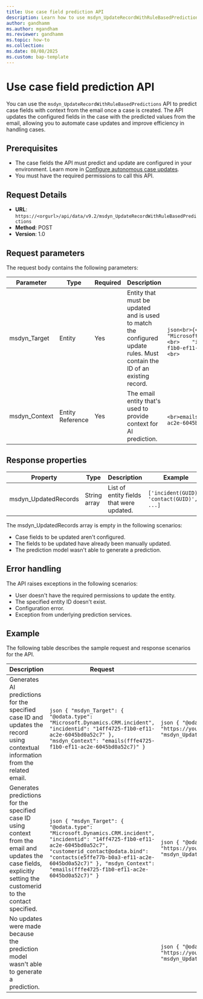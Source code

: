 ```yaml
---
title: Use case field prediction API
description: Learn how to use msdyn_UpdateRecordWithRuleBasedPredictions API to predict case fields with context from the email for a case.
author: gandhamm
ms.author: mgandham
ms.reviewer: gandhamm
ms.topic: how-to 
ms.collection: 
ms.date: 08/08/2025
ms.custom: bap-template 
---
```



# Use case field prediction API

You can use the `msdyn_UpdateRecordWithRuleBasedPredictions` API to predict case fields with context from the email once a case is created. The API updates the configured fields in the case with the predicted values from the email, allowing you to automate case updates and improve efficiency in handling cases.

## Prerequisites

- The case fields the API must predict and update are configured in your environment. Learn more in [Configure autonomous case updates](../administer/set-up-autonomous-case-agents.md).
- You must have the required permissions to call this API.

## Request Details

- **URL**: `https://<orgurl>/api/data/v9.2/msdyn_UpdateRecordWithRuleBasedPredictions`
- **Method**: POST
- **Version**: 1.0

## Request parameters

The request body contains the following parameters:

| Parameter      | Type            | Required | Description                                                                                          | Format                                                                                           |
|----------------|----------------|----------|------------------------------------------------------------------------------------------------------|--------------------------------------------------------------------------------------------------|
| msdyn_Target   | Entity          | Yes      | Entity that must be updated and is used to match the configured update rules. Must contain the ID of an existing record. |<br>```json<br>{<br>    "@odata.type": "Microsoft.Dynamics.CRM.incident",<br>    "incidentid": "14ff4725-f1b0-ef11-ac2e-6045bd0a52c7"<br>}<br>``` |
| msdyn_Context  | Entity Reference| Yes      | The email entity that's used to provide context for AI prediction.| <br>```<br>emails(fffe4725-f1b0-ef11-ac2e-6045bd0a52c7)<br>``` |

## Response properties

| Property | Type | Description | Example |
|----------|------|-------------| -------|
| msdyn_UpdatedRecords | String array | List of entity fields that were updated.| `['incident(GUID)', 'contact(GUID)', ...]` |

The msdyn_UpdatedRecords array is empty in the following scenarios:

- Case fields to be updated aren't configured.
- The fields to be updated have already been manually updated.
- The prediction model wasn't able to generate a prediction.



## Error handling

The API raises exceptions in the following scenarios:

- User doesn't have the required permissions to update the entity.
- The specified entity ID doesn't exist.
- Configuration error.
- Exception from underlying prediction services.

## Example

The following table describes the sample request and response scenarios for the API.

| Description | Request | Response |
|-------------|---------|----------|
| Generates AI predictions for the specified case ID and updates the record using contextual information from the related email. | ```json { "msdyn_Target": { "@odata.type": "Microsoft.Dynamics.CRM.incident", "incidentid": "14ff4725-f1b0-ef11-ac2e-6045bd0a52c7" }, "msdyn_Context": "emails(fffe4725-f1b0-ef11-ac2e-6045bd0a52c7)" } ``` | ```json { "@odata.context": "https://yourorg.crm.dynamics.com/api/data/v9.2/$metadata#Microsoft.Dynamics.CRM.msdyn_UpdateRecordWithRuleBasedPredictionsResponse", "msdyn_UpdatedRecords": [ "incident(c82009d5-8203-f011-9aee-000d3a376aa8)" ] } ``` |
| Generates predictions for the specified case ID using context from the email and updates the case fields, explicitly setting the customerid to the contact specified. | ```json { "msdyn_Target": { "@odata.type": "Microsoft.Dynamics.CRM.incident", "incidentid": "14ff4725-f1b0-ef11-ac2e-6045bd0a52c7", "customerid_contact@odata.bind": "contacts(e5ffe77b-b0a3-ef11-ac2e-6045bd0a52c7)" }, "msdyn_Context": "emails(fffe4725-f1b0-ef11-ac2e-6045bd0a52c7)" } ``` | ```json { "@odata.context": "https://yourorg.crm.dynamics.com/api/data/v9.2/$metadata#Microsoft.Dynamics.CRM.msdyn_UpdateRecordWithRuleBasedPredictionsResponse", "msdyn_UpdatedRecords": [ "incident(c82009d5-8203-f011-9aee-000d3a376aa8)", "contact(313a24c2-8203-f011-9aee-000d3a376aa8)" ] } ``` |
| No updates were made because the prediction model wasn't able to generate a prediction. |  | ```json { "@odata.context": "https://yourorg.crm.dynamics.com/api/data/v9.2/$metadata#Microsoft.Dynamics.CRM.msdyn_UpdateRecordWithRuleBasedPredictionsResponse", "msdyn_UpdatedRecords": [] } ``` |

